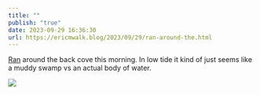 ```yaml
---
title: ""
publish: "true"
date: 2023-09-29 16:36:30
url: https://ericmwalk.blog/2023/09/29/ran-around-the.html
---
```

[Ran](https://strava.com/activities/9942453877)  around the back cove this morning. In low tide it kind of just seems like a muddy swamp vs an actual body of water.

![](https://ericmwalk.blog/uploads/2023/3324224e-35fc-4af2-b62a-a71240cc2fb1.jpg)